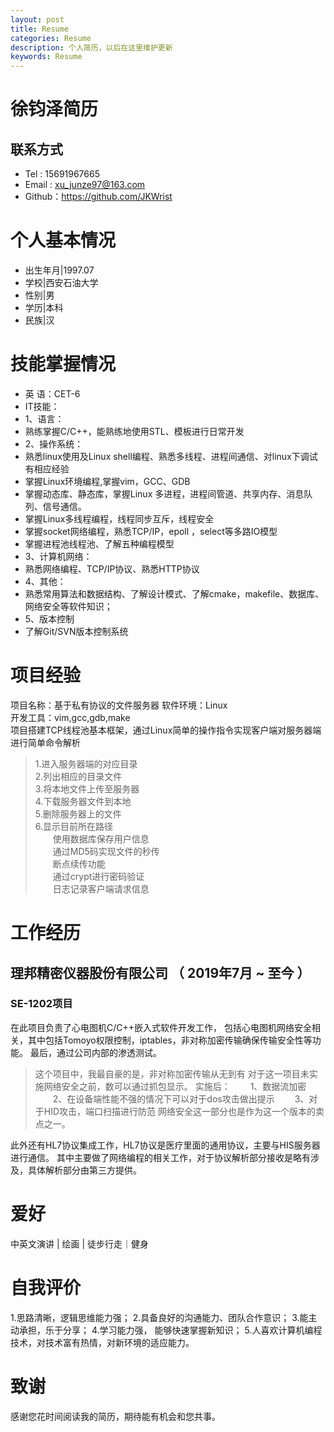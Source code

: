 ```yaml
---
layout: post
title: Resume
categories: Resume
description: 个人简历，以后在这里维护更新
keywords: Resume
---
```


# 徐钧泽简历

## 联系方式
- Tel : 15691967665  
- Email : xu_junze97@163.com
- Github：https://github.com/JKWrist

# 个⼈基本情况
- 出⽣年⽉\|1997\.07  
- 学校\|西安⽯油⼤学  
- 性别\|男  
- 学历\|本科  
- 民族\|汉   

# 技能掌握情况
- 英 语：CET-6  
- IT技能： 
- 1、语言：
- 熟练掌握C/C++，能熟练地使用STL、模板进行日常开发
- 2、操作系统：
- 熟悉linux使用及Linux shell编程、熟悉多线程、进程间通信、对linux下调试有相应经验
- 掌握Linux环境编程,掌握vim，GCC、GDB
- 掌握动态库、静态库，掌握Linux 多进程，进程间管道、共享内存、消息队列、信号通信。
- 掌握Linux多线程编程，线程同步互斥，线程安全  
- 掌握socket⽹络编程，熟悉TCP/IP，epoll ，select等多路IO模型  
- 掌握进程池线程池、了解五种编程模型  
- 3、计算机网络：
- 熟悉网络编程、TCP/IP协议、熟悉HTTP协议
- 4、其他：
- 熟悉常用算法和数据结构、了解设计模式、了解cmake，makefile、数据库、网络安全等软件知识；
- 5、版本控制
- 了解Git/SVN版本控制系统  



# 项⽬经验
项⽬名称：基于私有协议的⽂件服务器 
软件环境：Linux  
开发⼯具：vim,gcc,gdb,make  
项⽬搭建TCP线程池基本框架，通过Linux简单的操作指令实现客户端对服务器端进⾏简单命令解析  
>1.进⼊服务器端的对应⽬录  
2.列出相应的⽬录⽂件  
3.将本地⽂件上传⾄服务器  
4.下载服务器⽂件到本地  
5.删除服务器上的⽂件  
6.显示⽬前所在路径  
&emsp;&emsp;使⽤数据库保存⽤户信息  
&emsp;&emsp;通过MD5码实现⽂件的秒传  
&emsp;&emsp;断点续传功能  
&emsp;&emsp;通过crypt进⾏密码验证  
&emsp;&emsp;⽇志记录客户端请求信息  

# 工作经历

## 理邦精密仪器股份有限公司 （ 2019年7月 ~ 至今 ）

### SE-1202项目 
在此项目负责了心电图机C/C++嵌入式软件开发工作，
包括心电图机网络安全相关，其中包括Tomoyo权限控制，iptables，非对称加密传输确保传输安全性等功能。
最后，通过公司内部的渗透测试。
>这个项目中，我最自豪的是，非对称加密传输从无到有
对于这一项目未实施网络安全之前，数可以通过抓包显示。
实施后：
&emsp;&emsp;1、数据流加密 
&emsp;&emsp;2、在设备端性能不强的情况下可以对于dos攻击做出提示
&emsp;&emsp;3、对于HID攻击，端口扫描进行防范
网络安全这一部分也是作为这一个版本的卖点之一。

此外还有HL7协议集成工作，HL7协议是医疗里面的通用协议，主要与HIS服务器进行通信。
其中主要做了网络编程的相关工作，对于协议解析部分接收是略有涉及，具体解析部分由第三方提供。

# 爱好
中英⽂演讲 \| 绘画 \| 徒步⾏⾛｜健身  

# 自我评价
1.思路清晰，逻辑思维能力强；
2.具备良好的沟通能力、团队合作意识；
3.能主动承担，乐于分享；
4.学习能力强， 能够快速掌握新知识；
5.⼈喜欢计算机编程技术，对技术富有热情，对新环境的适应能⼒。 


# 致谢
感谢您花时间阅读我的简历，期待能有机会和您共事。
